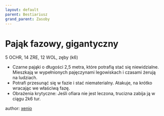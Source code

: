 ```yaml
---
layout: default
parent: Bestiariusz
grand_parent: Zasoby
---
```


# Pająk fazowy, gigantyczny

5 OCHR, 14 ZRE, 12 WOL, zęby (k6)

- Czarne pająki o długości 2,5 metra, które potrafią stać się niewidzialne. Mieszkają w wypełnionych pajęczynami legowiskach i czasami żerują na ludziach.
- Potrafi przesunąć się w fazie i stać niematerialny.  Atakuje, na krótko wracając we właściwą fazę.
- Obrażenia krytyczne: Jeśli ofiara nie jest leczona, trucizna zabija ją w ciągu 2k6 tur.

author: [xenio](https://xenioinabottle.blogspot.com)
